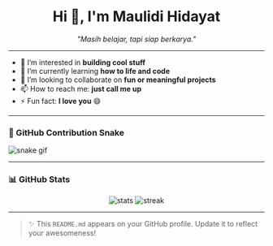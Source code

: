 <h1 align="center">Hi 👋, I'm Maulidi Hidayat</h1>
<p align="center">
  <em>"Masih belajar, tapi siap berkarya."</em>
</p>

---

- 👀 I’m interested in **building cool stuff**
- 🌱 I’m currently learning **how to life and code**
- 💞️ I’m looking to collaborate on **fun or meaningful projects**
- 📫 How to reach me: **just call me up**
- ⚡ Fun fact: **I love you** 😄

---

### 🐍 GitHub Contribution Snake

![snake gif](https://github.com/maulidihidayat/maulidihidayat/blob/output/github-contribution-grid-snake.svg)

---

### 📊 GitHub Stats
<p align="center">
  <img src="https://github-readme-stats.vercel.app/api?username=maulidihidayat&show_icons=true&theme=tokyonight" alt="stats" />
  <img src="https://github-readme-streak-stats.herokuapp.com/?user=maulidihidayat&theme=tokyonight" alt="streak" />
</p>

---

> ✨ This `README.md` appears on your GitHub profile. Update it to reflect your awesomeness!
